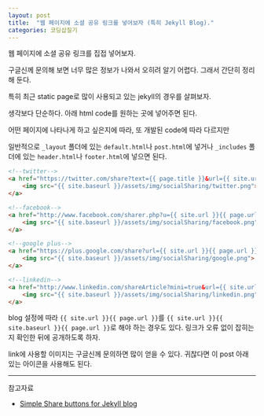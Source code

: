 ```yaml
---
layout: post
title:  "웹 페이지에 소셜 공유 링크를 넣어보자 (특히 Jekyll Blog)."
categories: 코딩삽질기
---
```


웹 페이지에 소셜 공유 링크를 집접 넣어보자. 

구글신께 문의해 보면 너무 많은 정보가 나와서 오히려 알기 어렵다. 그래서 간단히 정리해 둔다. 

특히 최근 static page로 많이 사용되고 있는 jekyll의 경우를 살펴보자.

생각보다 단순하다. 아래 html code를 원하는 곳에 넣어주면 된다. 

어떤 페이지에 나타나게 하고 싶은지에 따라, 또 개발된 code에 따라 다르지만 

일반적으로 `_layout` 폴더에 있는 `default.html`나 `post.html`에 넣거나 `_includes` 폴더에 있는 `header.html`나 `footer.html`에 넣으면 된다. 

```html
<!--twitter-->
<a href="https://twitter.com/share?text={{ page.title }}&url={{ site.url }}{{ page.url }}" target="_blank">
	<img src="{{ site.baseurl }}/assets/img/socialSharing/twitter.png">
</a>

<!--facebook-->
<a href="http://www.facebook.com/sharer.php?u={{ site.url }}{{ page.url }}&p[title]={{ page.title }}" target="_blank">
	<img src="{{ site.baseurl }}/assets/img/socialSharing/facebook.png">
</a>

<!--google plus-->
<a href="https://plus.google.com/share?url={{ site.url }}{{ page.url }}" target="_blank">
	<img src="{{ site.baseurl }}/assets/img/socialSharing/google.png">
</a> 

<!--linkedin-->
<a href="http://www.linkedin.com/shareArticle?mini=true&url={{ site.url }}{{ page.url }}&title={{ page.title }}">
	<img src="{{ site.baseurl }}/assets/img/socialSharing/linkedin.png">
</a> 
```

blog 설정에 따라 `{{ site.url }}{{ page.url }}`를 `{{ site.url }}{{ site.baseurl }}{{ page.url }}`로 해야 하는 경우도 있다. 링크가 오류 없이 잡히는지 확인한 뒤에 공개하도록 하자. 

link에 사용할 이미지는 구글신께 문의하면 많이 얻을 수 있다. 귀찮다면 이 post 아래 있는 아이콘을 사용해도 된다. 

***

참고자료

* [Simple Share buttons for Jekyll blog](https://superdevresources.com/share-buttons-jekyll/)


